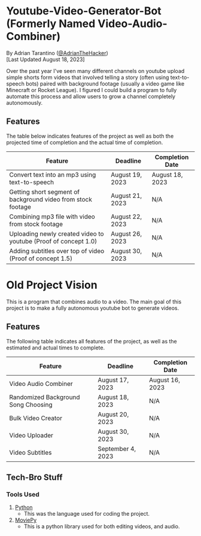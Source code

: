 # Youtube-Video-Generator-Bot (Formerly Named Video-Audio-Combiner)
By Adrian Tarantino ([@AdrianTheHacker](https://github.com/AdrianTheHacker))
<br>[Last Updated August 18, 2023]

Over the past year I've seen many different channels on youtube upload simple shorts form videos that involved telling a story (often using text-to-speech bots) paired with background footage (usually a video game like Minecraft or Rocket League). I figured I could build a program to fully automate this process and allow users to grow a channel completely autonomously.

## Features
The table below indicates features of the project as well as both the projected time of completion and the actual time of completion.

Feature | Deadline | Completion Date
--------|----------|----------------
Convert text into an mp3 using text-to-speech | August 19, 2023 | August 18, 2023
Getting short segment of background video from stock footage | August 21, 2023 | N/A
Combining mp3 file with video from stock footage | August 22, 2023 | N/A
Uploading newly created video to youtube (Proof of concept 1.0) | August 26, 2023 | N/A
Adding subtitles over top of video (Proof of concept 1.5) | August 30, 2023 | N/A


# Old Project Vision
This is a program that combines audio to a video. The main goal of this project is to make a fully autonomous youtube bot to generate videos.

## Features
The following table indicates all features of the project, as well as the estimated and actual times to complete.

Feature | Deadline | Completion Date
--------|----------|----------------
Video Audio Combiner | August 17, 2023 | August 16, 2023
Randomized Background Song Choosing | August 18, 2023 | N/A
Bulk Video Creator | August 20, 2023 | N/A
Video Uploader | August 30, 2023 | N/A
Video Subtitles | September 4, 2023 | N/A

## Tech-Bro Stuff
### Tools Used
1. [Python](https://www.python.org/)
    * This was the language used for coding the project.
2. [MoviePy](https://zulko.github.io/moviepy/)
    * This is a python library used for both editing videos, and audio.

